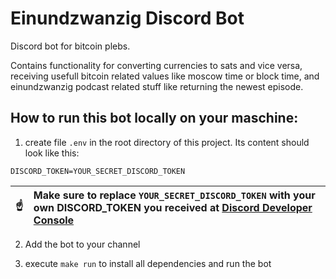 # Einundzwanzig Discord Bot
Discord bot for bitcoin plebs. 

Contains functionality for converting currencies to sats and vice versa, receiving usefull bitcoin related values like moscow time or block time, and einundzwanzig podcast related stuff like returning the newest episode.

## How to run this bot locally on your maschine:
1. create file `.env` in the root directory of this project. Its content should look like this:
```
DISCORD_TOKEN=YOUR_SECRET_DISCORD_TOKEN
```


| :point_up:    | Make sure to replace `YOUR_SECRET_DISCORD_TOKEN` with your own DISCORD_TOKEN you received at [Discord Developer Console](https://canary.discord.com/developers/applications) |
|---------------|:------------------------|

2. Add the bot to your channel

3. execute `make run` to install all dependencies and run the bot
